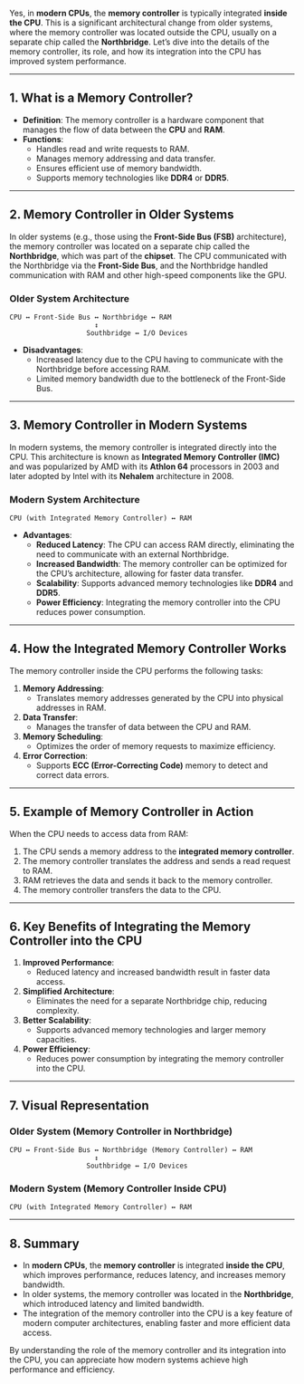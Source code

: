 Yes, in **modern CPUs**, the **memory controller** is typically integrated **inside the CPU**. This is a significant architectural change from older systems, where the memory controller was located outside the CPU, usually on a separate chip called the **Northbridge**. Let’s dive into the details of the memory controller, its role, and how its integration into the CPU has improved system performance.

---

## **1. What is a Memory Controller?**

- **Definition**: The memory controller is a hardware component that manages the flow of data between the **CPU** and **RAM**.
- **Functions**:
  - Handles read and write requests to RAM.
  - Manages memory addressing and data transfer.
  - Ensures efficient use of memory bandwidth.
  - Supports memory technologies like **DDR4** or **DDR5**.

---

## **2. Memory Controller in Older Systems**

In older systems (e.g., those using the **Front-Side Bus (FSB)** architecture), the memory controller was located on a separate chip called the **Northbridge**, which was part of the **chipset**. The CPU communicated with the Northbridge via the **Front-Side Bus**, and the Northbridge handled communication with RAM and other high-speed components like the GPU.

### **Older System Architecture**

```
CPU ↔ Front-Side Bus ↔ Northbridge ↔ RAM
                     ↕
                   Southbridge ↔ I/O Devices
```

- **Disadvantages**:
  - Increased latency due to the CPU having to communicate with the Northbridge before accessing RAM.
  - Limited memory bandwidth due to the bottleneck of the Front-Side Bus.

---

## **3. Memory Controller in Modern Systems**

In modern systems, the memory controller is integrated directly into the CPU. This architecture is known as **Integrated Memory Controller (IMC)** and was popularized by AMD with its **Athlon 64** processors in 2003 and later adopted by Intel with its **Nehalem** architecture in 2008.

### **Modern System Architecture**

```
CPU (with Integrated Memory Controller) ↔ RAM
```

- **Advantages**:
  - **Reduced Latency**: The CPU can access RAM directly, eliminating the need to communicate with an external Northbridge.
  - **Increased Bandwidth**: The memory controller can be optimized for the CPU’s architecture, allowing for faster data transfer.
  - **Scalability**: Supports advanced memory technologies like **DDR4** and **DDR5**.
  - **Power Efficiency**: Integrating the memory controller into the CPU reduces power consumption.

---

## **4. How the Integrated Memory Controller Works**

The memory controller inside the CPU performs the following tasks:

1. **Memory Addressing**:
   - Translates memory addresses generated by the CPU into physical addresses in RAM.
2. **Data Transfer**:
   - Manages the transfer of data between the CPU and RAM.
3. **Memory Scheduling**:
   - Optimizes the order of memory requests to maximize efficiency.
4. **Error Correction**:
   - Supports **ECC (Error-Correcting Code)** memory to detect and correct data errors.

---

## **5. Example of Memory Controller in Action**

When the CPU needs to access data from RAM:

1. The CPU sends a memory address to the **integrated memory controller**.
2. The memory controller translates the address and sends a read request to RAM.
3. RAM retrieves the data and sends it back to the memory controller.
4. The memory controller transfers the data to the CPU.

---

## **6. Key Benefits of Integrating the Memory Controller into the CPU**

1. **Improved Performance**:
   - Reduced latency and increased bandwidth result in faster data access.
2. **Simplified Architecture**:
   - Eliminates the need for a separate Northbridge chip, reducing complexity.
3. **Better Scalability**:
   - Supports advanced memory technologies and larger memory capacities.
4. **Power Efficiency**:
   - Reduces power consumption by integrating the memory controller into the CPU.

---

## **7. Visual Representation**

### **Older System (Memory Controller in Northbridge)**

```
CPU ↔ Front-Side Bus ↔ Northbridge (Memory Controller) ↔ RAM
                     ↕
                   Southbridge ↔ I/O Devices
```

### **Modern System (Memory Controller Inside CPU)**

```
CPU (with Integrated Memory Controller) ↔ RAM
```

---

## **8. Summary**

- In **modern CPUs**, the **memory controller** is integrated **inside the CPU**, which improves performance, reduces latency, and increases memory bandwidth.
- In older systems, the memory controller was located in the **Northbridge**, which introduced latency and limited bandwidth.
- The integration of the memory controller into the CPU is a key feature of modern computer architectures, enabling faster and more efficient data access.

By understanding the role of the memory controller and its integration into the CPU, you can appreciate how modern systems achieve high performance and efficiency.
